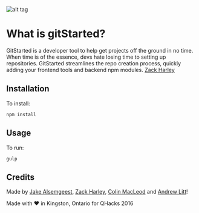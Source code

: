 
![alt tag](https://raw.githubusercontent.com/zackharley/QHacks/develop/public/pictures/logoBlack.png)
# What is gitStarted?
GitStarted is a developer tool to help get projects off the ground in no time. When time is of the essence, devs hate losing time to setting up repositories. GitStarted streamlines the repo creation process, quickly adding your frontend tools and backend npm modules.
[Zack Harley](https://github.com/zackharley)
## Installation

To install:
```
npm install
```

## Usage

To run:
```
gulp
```
## Credits
Made by [Jake Alsemgeest](https://github.com/Jalsemgeest), [Zack Harley](https://github.com/zackharley), [Colin MacLeod](https://github.com/ColinLMacLeod1) and [Andrew Litt](https://github.com/andrewlitt)!


Made with :heart: in Kingston, Ontario for QHacks 2016
